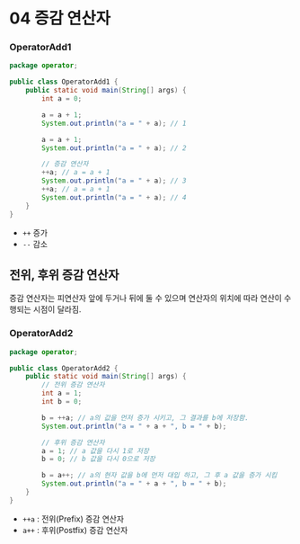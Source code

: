 # 04 증감 연산자
### OperatorAdd1
```java
package operator;

public class OperatorAdd1 {
    public static void main(String[] args) {
        int a = 0;

        a = a + 1;
        System.out.println("a = " + a); // 1

        a = a + 1;
        System.out.println("a = " + a); // 2

        // 증감 연산자
        ++a; // a = a + 1
        System.out.println("a = " + a); // 3
        ++a; // a = a + 1
        System.out.println("a = " + a); // 4
    }
}
```

- `++` 증가
- `--` 감소

## 전위, 후위 증감 연산자
증감 연산자는 피연산자 앞에 두거나 뒤에 둘 수 있으며 연산자의 위치에 따라 연산이 수행되는 시점이 달라짐.
### OperatorAdd2
```java
package operator;

public class OperatorAdd2 {
    public static void main(String[] args) {
        // 전위 증감 연산자
        int a = 1;
        int b = 0;

        b = ++a; // a의 값을 먼저 증가 시키고, 그 결과를 b에 저장함.
        System.out.println("a = " + a + ", b = " + b);

        // 후위 증감 연산자
        a = 1; // a 값을 다시 1로 저장
        b = 0; // b 값을 다시 0으로 저장

        b = a++; // a의 현자 값을 b에 먼저 대입 하고, 그 후 a 값을 증가 시킴
        System.out.println("a = " + a + ", b = " + b);
    }
}
```
- `++a` : 전위(Prefix) 증감 연산자
- `a++` : 후위(Postfix) 증감 연산자